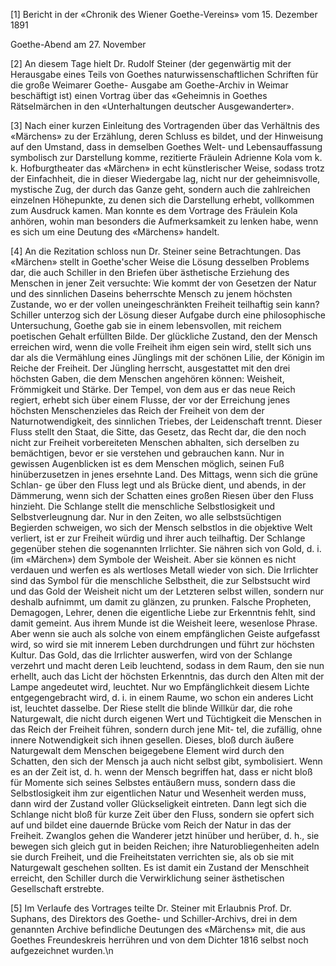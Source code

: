 [1] Bericht in der «Chronik des Wiener Goethe-Vereins» vom 15. Dezember 1891

Goethe-Abend am 27. November

[2] An diesem Tage hielt Dr. Rudolf Steiner (der gegenwärtig mit der Herausgabe eines Teils von Goethes naturwissenschaftlichen Schriften für die große Weimarer Goethe- Ausgabe am Goethe-Archiv in Weimar beschäftigt ist) einen Vortrag über das «Geheimnis in Goethes Rätselmärchen in den «Unterhaltungen deutscher Ausgewanderter».

[3] Nach einer kurzen Einleitung des Vortragenden über das Verhältnis des «Märchens» zu der Erzählung, deren Schluss es bildet, und der Hinweisung auf den Umstand, dass in demselben Goethes Welt- und Lebensauffassung symbolisch zur Darstellung komme, rezitierte Fräulein Adrienne Kola vom k. k. Hofburgtheater das «Märchen» in echt künstlerischer Weise, sodass trotz der Einfachheit, die in dieser Wiedergabe lag, nicht nur der geheimnisvolle, mystische Zug, der durch das Ganze geht, sondern auch die zahlreichen einzelnen Höhepunkte, zu denen sich die Darstellung erhebt, vollkommen zum Ausdruck kamen. Man konnte es dem Vortrage des Fräulein Kola anhören, wohin man besonders die Aufmerksamkeit zu lenken habe, wenn es sich um eine Deutung des «Märchens» handelt.

[4] An die Rezitation schloss nun Dr. Steiner seine Betrachtungen. Das «Märchen» stellt in Goethe'scher Weise die Lösung desselben Problems dar, die auch Schiller in den Briefen über ästhetische Erziehung des Menschen in jener Zeit versuchte: Wie kommt der von Gesetzen der Natur und des sinnlichen Daseins beherrschte Mensch zu jenem höchsten Zustande, wo er der vollen uneingeschränkten Freiheit teilhaftig sein kann? Schiller unterzog sich der Lösung dieser Aufgabe durch eine philosophische Untersuchung, Goethe gab sie in einem lebensvollen, mit reichem poetischen Gehalt erfüllten Bilde. Der glückliche Zustand, den der Mensch erreichen wird, wenn die volle Freiheit ihm eigen sein wird, stellt sich uns dar als die Vermählung eines Jünglings mit der schönen Lilie, der Königin im Reiche der Freiheit. Der Jüngling herrscht, ausgestattet mit den drei höchsten Gaben, die dem Menschen angehören können: Weisheit, Frömmigkeit und Stärke. Der Tempel, von dem aus er das neue Reich regiert, erhebt sich über einem Flusse, der vor der Erreichung jenes höchsten Menschenzieles das Reich der Freiheit von dem der Naturnotwendigkeit, des sinnlichen Triebes, der Leidenschaft trennt. Dieser Fluss stellt den Staat, die Sitte, das Gesetz, das Recht dar, die den noch nicht zur Freiheit vorbereiteten Menschen abhalten, sich derselben zu bemächtigen, bevor er sie verstehen und gebrauchen kann. Nur in gewissen Augenblicken ist es dem Menschen möglich, seinen Fuß hinüberzusetzen in jenes ersehnte Land. Des Mittags, wenn sich die grüne Schlan- ge über den Fluss legt und als Brücke dient, und abends, in der Dämmerung, wenn sich der Schatten eines großen Riesen über den Fluss hinzieht. Die Schlange stellt die menschliche Selbstlosigkeit und Selbstverleugnung dar. Nur in den Zeiten, wo alle selbstsüchtigen Begierden schweigen, wo sich der Mensch selbstlos in die objektive Welt verliert, ist er zur Freiheit würdig und ihrer auch teilhaftig. Der Schlange gegenüber stehen die sogenannten Irrlichter. Sie nähren sich von Gold, d. i. (im «Märchen») dem Symbole der Weisheit. Aber sie können es nicht verdauen und werfen es als wertloses Metall wieder von sich. Die Irrlichter sind das Symbol für die menschliche Selbstheit, die zur Selbstsucht wird und das Gold der Weisheit nicht um der Letzteren selbst willen, sondern nur deshalb aufnimmt, um damit zu glänzen, zu prunken. Falsche Propheten, Demagogen, Lehrer, denen die eigentliche Liebe zur Erkenntnis fehlt, sind damit gemeint. Aus ihrem Munde ist die Weisheit leere, wesenlose Phrase. Aber wenn sie auch als solche von einem empfänglichen Geiste aufgefasst wird, so wird sie mit innerem Leben durchdrungen und führt zur höchsten Kultur. Das Gold, das die lrrlichter auswerfen, wird von der Schlange verzehrt und macht deren Leib leuchtend, sodass in dem Raum, den sie nun erhellt, auch das Licht der höchsten Erkenntnis, das durch den Alten mit der Lampe angedeutet wird, leuchtet. Nur wo Empfänglichkeit diesem Lichte entgegengebracht wird, d. i. in einem Raume, wo schon ein anderes Licht ist, leuchtet dasselbe. Der Riese stellt die blinde Willkür dar, die rohe Naturgewalt, die nicht durch eigenen Wert und Tüchtigkeit die Menschen in das Reich der Freiheit führen, sondern durch jene Mit- tel, die zufällig, ohne innere Notwendigkeit sich ihnen gesellen. Dieses, bloß durch äußere Naturgewalt dem Menschen beigegebene Element wird durch den Schatten, den sich der Mensch ja auch nicht selbst gibt, symbolisiert. Wenn es an der Zeit ist, d. h. wenn der Mensch begriffen hat, dass er nicht bloß für Momente sich seines Selbstes entäußern muss, sondern dass die Selbstlosigkeit ihm zur eigentlichen Natur und Wesenheit werden muss, dann wird der Zustand voller Glückseligkeit eintreten. Dann legt sich die Schlange nicht bloß für kurze Zeit über den Fluss, sondern sie opfert sich auf und bildet eine dauernde Brücke vom Reich der Natur in das der Freiheit. Zwanglos gehen die Wanderer jetzt hinüber und herüber, d. h., sie bewegen sich gleich gut in beiden Reichen; ihre Naturobliegenheiten adeln sie durch Freiheit, und die Freiheitstaten verrichten sie, als ob sie mit Naturgewalt geschehen sollten. Es ist damit ein Zustand der Menschheit erreicht, den Schiller durch die Verwirklichung seiner ästhetischen Gesellschaft erstrebte.

[5] Im Verlaufe des Vortrages teilte Dr. Steiner mit Erlaubnis Prof. Dr. Suphans, des Direktors des Goethe- und Schiller-Archivs, drei in dem genannten Archive befindliche Deutungen des «Märchens» mit, die aus Goethes Freundeskreis herrühren und von dem Dichter 1816 selbst noch aufgezeichnet wurden.\n